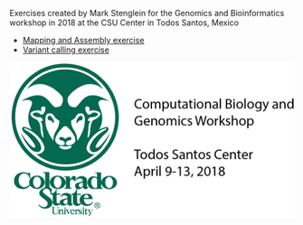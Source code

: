 Exercises created by Mark Stenglein for the Genomics and Bioinformatics workshop in 2018 at the CSU Center in Todos Santos, Mexico

- [Mapping and Assembly exercise](./mapping_assembly_exercise.md)
- [Variant calling exercise](./variant_exercise.md)


![TS 2019](./TS_WorkshopLogo.png)
